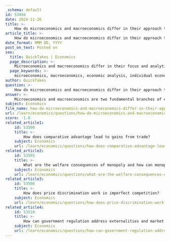 ```yaml
---
_schema: default
id: 53494
date: 2024-11-26
title: >-
    How do microeconomics and macroeconomics differ in their approach to economic analysis?
article_title: >-
    How do microeconomics and macroeconomics differ in their approach to economic analysis?
date_format: MMM DD, YYYY
post_on_text: Posted on
seo:
  title: QuickTakes | Economics
  page_description: >-
    Microeconomics and macroeconomics differ in their focus and analytical approaches, with microeconomics concentrating on individual units like households and firms, while macroeconomics studies the economy as a whole, addressing aggregate indicators and broader economic issues.
  page_keywords: >-
    microeconomics, macroeconomics, economic analysis, individual economic units, aggregate economic indicators, decision-making processes, pricing, consumer behavior, government regulations, fiscal policies, monetary policies, economic growth, inflation, unemployment
author: QuickTakes
question: >-
    How do microeconomics and macroeconomics differ in their approach to economic analysis?
answer: >-
    Microeconomics and macroeconomics are two fundamental branches of economics that differ significantly in their focus and analytical approach.\n\n1. **Scope of Study**:\n   - **Microeconomics** examines the behavior of individual economic units, such as households and firms. It focuses on specific markets and the decision-making processes of these entities regarding the allocation of limited resources. For example, microeconomics might analyze how changes in the price of a commodity affect its supply and demand within a particular market.\n   - **Macroeconomics**, on the other hand, looks at the economy as a whole. It studies aggregate economic indicators and phenomena, such as national income, unemployment rates, inflation, and overall economic growth. Macroeconomics seeks to understand how various markets interact to influence the broader economy.\n\n2. **Analytical Approach**:\n   - Microeconomics employs a **bottom-up approach**, concentrating on the actions and interactions of individual agents and specific markets. It often involves analyzing how micro-level decisions impact market outcomes.\n   - Macroeconomics takes a **top-down approach**, focusing on large-scale economic factors and how they influence the overall economic environment. It examines how government policies, international trade, and other macroeconomic forces affect national and global economies.\n\n3. **Key Issues Addressed**:\n   - Microeconomics deals with issues such as pricing, consumer behavior, and the effects of government regulations on specific markets. It investigates how supply and demand dynamics determine price levels and resource allocation.\n   - Macroeconomics addresses broader issues, including fiscal and monetary policies, economic growth, inflation, and unemployment. It looks at how these factors contribute to the overall health of an economy and its performance on a national or global scale.\n\nIn summary, while microeconomics focuses on individual markets and decision-making processes, macroeconomics encompasses the larger economic picture, analyzing how various components of the economy interact and influence one another. Both branches are essential for a comprehensive understanding of economic theory and practice.
subject: Economics
file_name: how-do-microeconomics-and-macroeconomics-differ-in-their-approach-to-economic-analysis.md
url: /learn/economics/questions/how-do-microeconomics-and-macroeconomics-differ-in-their-approach-to-economic-analysis
score: -1.0
related_article1:
    id: 53500
    title: >-
        How does comparative advantage lead to gains from trade?
    subject: Economics
    url: /learn/economics/questions/how-does-comparative-advantage-lead-to-gains-from-trade
related_article2:
    id: 53505
    title: >-
        What are the welfare consequences of monopoly and how can monopolies be regulated?
    subject: Economics
    url: /learn/economics/questions/what-are-the-welfare-consequences-of-monopoly-and-how-can-monopolies-be-regulated
related_article3:
    id: 53506
    title: >-
        How does price discrimination work in imperfect competition?
    subject: Economics
    url: /learn/economics/questions/how-does-price-discrimination-work-in-imperfect-competition
related_article4:
    id: 53510
    title: >-
        How can government regulation address externalities and market failures?
    subject: Economics
    url: /learn/economics/questions/how-can-government-regulation-address-externalities-and-market-failures
---
```


&nbsp;